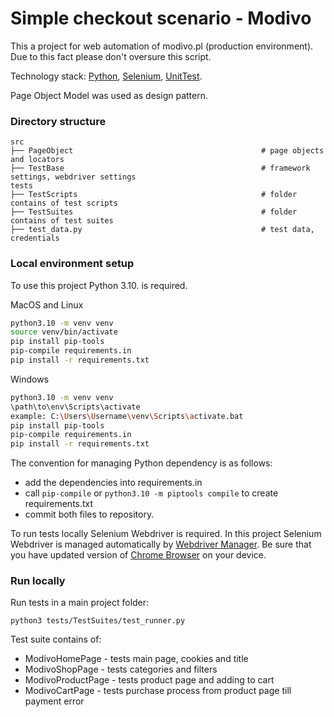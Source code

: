 # Simple checkout scenario - Modivo

This a project for web automation of modivo.pl (production environment).
Due to this fact please don't oversure this script.

Technology stack: [Python](https://www.python.org/), [Selenium](https://www.selenium.dev/), 
[UnitTest](https://docs.python.org/3/library/unittest.html).

Page Object Model was used as design pattern.

### Directory structure

```
src
├── PageObject                                          # page objects and locators
├── TestBase                                            # framework settings, webdriver settings
tests
├── TestScripts                                         # folder contains of test scripts
├── TestSuites                                          # folder contains of test suites 
├── test_data.py                                        # test data, credentials
```

### Local environment setup

To use this project Python 3.10. is required.

MacOS and Linux
```bash
python3.10 -m venv venv
source venv/bin/activate
pip install pip-tools
pip-compile requirements.in
pip install -r requirements.txt
```

Windows
```bash
python3.10 -m venv venv
\path\to\env\Scripts\activate
example: C:\Users\Username\venv\Scripts\activate.bat
pip install pip-tools
pip-compile requirements.in
pip install -r requirements.txt
```

The convention for managing Python dependency is as follows:
- add the dependencies into requirements.in
- call ```pip-compile``` or ```python3.10 -m piptools compile``` to create requirements.txt
- commit both files to repository.

To run tests locally Selenium Webdriver is required. 
In this project Selenium Webdriver is managed automatically by 
[Webdriver Manager](https://github.com/SergeyPirogov/webdriver_manager).
Be sure that you have updated version of [Chrome Browser](https://www.google.com/chrome/) on your device.

### Run locally

Run tests in a main project folder:

```
python3 tests/TestSuites/test_runner.py
```

Test suite contains of:

- ModivoHomePage - tests main page, cookies and title
- ModivoShopPage - tests categories and filters
- ModivoProductPage - tests product page and adding to cart
- ModivoCartPage - tests purchase process from product page till payment error
